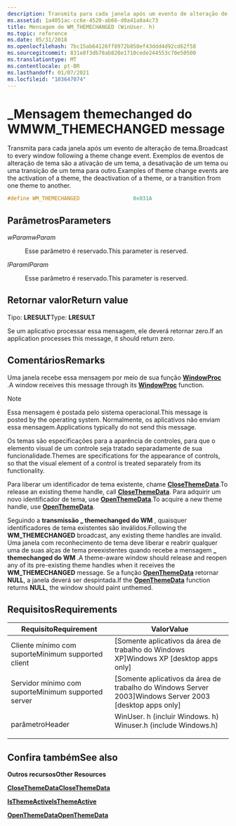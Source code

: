 ```yaml
---
description: Transmita para cada janela após um evento de alteração de tema. Exemplos de eventos de alteração de tema são a ativação de um tema, a desativação de um tema ou uma transição de um tema para outro.
ms.assetid: 1a4051ac-cc6e-4520-ab66-d0a41a8a4c73
title: Mensagem de WM_THEMECHANGED (WinUser. h)
ms.topic: reference
ms.date: 05/31/2018
ms.openlocfilehash: 7bc15ab64126ff8972b858ef43ddd4d92cd62f58
ms.sourcegitcommit: 831e8f3db78ab820e1710cede244553c70e50500
ms.translationtype: MT
ms.contentlocale: pt-BR
ms.lasthandoff: 01/07/2021
ms.locfileid: "103647074"
---
```

# <a name="wm_themechanged-message"></a><span data-ttu-id="c1134-104">\_Mensagem themechanged do WM</span><span class="sxs-lookup"><span data-stu-id="c1134-104">WM\_THEMECHANGED message</span></span>

<span data-ttu-id="c1134-105">Transmita para cada janela após um evento de alteração de tema.</span><span class="sxs-lookup"><span data-stu-id="c1134-105">Broadcast to every window following a theme change event.</span></span> <span data-ttu-id="c1134-106">Exemplos de eventos de alteração de tema são a ativação de um tema, a desativação de um tema ou uma transição de um tema para outro.</span><span class="sxs-lookup"><span data-stu-id="c1134-106">Examples of theme change events are the activation of a theme, the deactivation of a theme, or a transition from one theme to another.</span></span>


```C++
#define WM_THEMECHANGED                 0x031A
```



## <a name="parameters"></a><span data-ttu-id="c1134-107">Parâmetros</span><span class="sxs-lookup"><span data-stu-id="c1134-107">Parameters</span></span>

<dl> <dt>

<span data-ttu-id="c1134-108">*wParam*</span><span class="sxs-lookup"><span data-stu-id="c1134-108">*wParam*</span></span> 
</dt> <dd>

<span data-ttu-id="c1134-109">Esse parâmetro é reservado.</span><span class="sxs-lookup"><span data-stu-id="c1134-109">This parameter is reserved.</span></span>

</dd> <dt>

<span data-ttu-id="c1134-110">*lParam*</span><span class="sxs-lookup"><span data-stu-id="c1134-110">*lParam*</span></span> 
</dt> <dd>

<span data-ttu-id="c1134-111">Esse parâmetro é reservado.</span><span class="sxs-lookup"><span data-stu-id="c1134-111">This parameter is reserved.</span></span>

</dd> </dl>

## <a name="return-value"></a><span data-ttu-id="c1134-112">Retornar valor</span><span class="sxs-lookup"><span data-stu-id="c1134-112">Return value</span></span>

<span data-ttu-id="c1134-113">Tipo: **LRESULT**</span><span class="sxs-lookup"><span data-stu-id="c1134-113">Type: **LRESULT**</span></span>

<span data-ttu-id="c1134-114">Se um aplicativo processar essa mensagem, ele deverá retornar zero.</span><span class="sxs-lookup"><span data-stu-id="c1134-114">If an application processes this message, it should return zero.</span></span>

## <a name="remarks"></a><span data-ttu-id="c1134-115">Comentários</span><span class="sxs-lookup"><span data-stu-id="c1134-115">Remarks</span></span>

<span data-ttu-id="c1134-116">Uma janela recebe essa mensagem por meio de sua função [**WindowProc**](/previous-versions/windows/desktop/legacy/ms633573(v=vs.85)) .</span><span class="sxs-lookup"><span data-stu-id="c1134-116">A window receives this message through its [**WindowProc**](/previous-versions/windows/desktop/legacy/ms633573(v=vs.85)) function.</span></span>

> [!Note]  
> <span data-ttu-id="c1134-117">Essa mensagem é postada pelo sistema operacional.</span><span class="sxs-lookup"><span data-stu-id="c1134-117">This message is posted by the operating system.</span></span> <span data-ttu-id="c1134-118">Normalmente, os aplicativos não enviam essa mensagem.</span><span class="sxs-lookup"><span data-stu-id="c1134-118">Applications typically do not send this message.</span></span>

 

<span data-ttu-id="c1134-119">Os temas são especificações para a aparência de controles, para que o elemento visual de um controle seja tratado separadamente de sua funcionalidade.</span><span class="sxs-lookup"><span data-stu-id="c1134-119">Themes are specifications for the appearance of controls, so that the visual element of a control is treated separately from its functionality.</span></span>

<span data-ttu-id="c1134-120">Para liberar um identificador de tema existente, chame [**CloseThemeData**](/windows/win32/api/uxtheme/nf-uxtheme-closethemedata).</span><span class="sxs-lookup"><span data-stu-id="c1134-120">To release an existing theme handle, call [**CloseThemeData**](/windows/win32/api/uxtheme/nf-uxtheme-closethemedata).</span></span> <span data-ttu-id="c1134-121">Para adquirir um novo identificador de tema, use [**OpenThemeData**](/windows/win32/api/uxtheme/nf-uxtheme-openthemedata).</span><span class="sxs-lookup"><span data-stu-id="c1134-121">To acquire a new theme handle, use [**OpenThemeData**](/windows/win32/api/uxtheme/nf-uxtheme-openthemedata).</span></span>

<span data-ttu-id="c1134-122">Seguindo a **transmissão \_ themechanged do WM** , quaisquer identificadores de tema existentes são inválidos.</span><span class="sxs-lookup"><span data-stu-id="c1134-122">Following the **WM\_THEMECHANGED** broadcast, any existing theme handles are invalid.</span></span> <span data-ttu-id="c1134-123">Uma janela com reconhecimento de tema deve liberar e reabrir qualquer uma de suas alças de tema preexistentes quando recebe a mensagem **\_ themechanged do WM** .</span><span class="sxs-lookup"><span data-stu-id="c1134-123">A theme-aware window should release and reopen any of its pre-existing theme handles when it receives the **WM\_THEMECHANGED** message.</span></span> <span data-ttu-id="c1134-124">Se a função [**OpenThemeData**](/windows/win32/api/uxtheme/nf-uxtheme-openthemedata) retornar **NULL**, a janela deverá ser despintada.</span><span class="sxs-lookup"><span data-stu-id="c1134-124">If the [**OpenThemeData**](/windows/win32/api/uxtheme/nf-uxtheme-openthemedata) function returns **NULL**, the window should paint unthemed.</span></span>

## <a name="requirements"></a><span data-ttu-id="c1134-125">Requisitos</span><span class="sxs-lookup"><span data-stu-id="c1134-125">Requirements</span></span>



| <span data-ttu-id="c1134-126">Requisito</span><span class="sxs-lookup"><span data-stu-id="c1134-126">Requirement</span></span> | <span data-ttu-id="c1134-127">Valor</span><span class="sxs-lookup"><span data-stu-id="c1134-127">Value</span></span> |
|-------------------------------------|----------------------------------------------------------------------------------------------------------|
| <span data-ttu-id="c1134-128">Cliente mínimo com suporte</span><span class="sxs-lookup"><span data-stu-id="c1134-128">Minimum supported client</span></span><br/> | <span data-ttu-id="c1134-129">\[Somente aplicativos da área de trabalho do Windows XP\]</span><span class="sxs-lookup"><span data-stu-id="c1134-129">Windows XP \[desktop apps only\]</span></span><br/>                                                              |
| <span data-ttu-id="c1134-130">Servidor mínimo com suporte</span><span class="sxs-lookup"><span data-stu-id="c1134-130">Minimum supported server</span></span><br/> | <span data-ttu-id="c1134-131">\[Somente aplicativos da área de trabalho do Windows Server 2003\]</span><span class="sxs-lookup"><span data-stu-id="c1134-131">Windows Server 2003 \[desktop apps only\]</span></span><br/>                                                     |
| <span data-ttu-id="c1134-132">parâmetro</span><span class="sxs-lookup"><span data-stu-id="c1134-132">Header</span></span><br/>                   | <dl> <span data-ttu-id="c1134-133"><dt>WinUser. h (incluir Windows. h)</dt></span><span class="sxs-lookup"><span data-stu-id="c1134-133"><dt>Winuser.h (include Windows.h)</dt></span></span> </dl> |



## <a name="see-also"></a><span data-ttu-id="c1134-134">Confira também</span><span class="sxs-lookup"><span data-stu-id="c1134-134">See also</span></span>

<dl> <dt>

<span data-ttu-id="c1134-135">**Outros recursos**</span><span class="sxs-lookup"><span data-stu-id="c1134-135">**Other Resources**</span></span>
</dt> <dt>

[<span data-ttu-id="c1134-136">**CloseThemeData**</span><span class="sxs-lookup"><span data-stu-id="c1134-136">**CloseThemeData**</span></span>](/windows/win32/api/uxtheme/nf-uxtheme-closethemedata)
</dt> <dt>

[<span data-ttu-id="c1134-137">**IsThemeActive**</span><span class="sxs-lookup"><span data-stu-id="c1134-137">**IsThemeActive**</span></span>](/windows/win32/api/uxtheme/nf-uxtheme-isthemeactive)
</dt> <dt>

[<span data-ttu-id="c1134-138">**OpenThemeData**</span><span class="sxs-lookup"><span data-stu-id="c1134-138">**OpenThemeData**</span></span>](/windows/win32/api/uxtheme/nf-uxtheme-openthemedata)
</dt> </dl>

 

 
